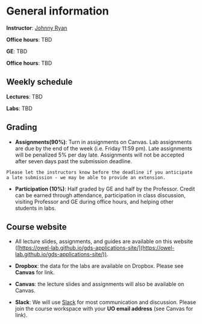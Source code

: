 # General information

**Instructor**: [Johnny Ryan](https://www.johnny-ryan.com/)

**Office hours**: TBD

**GE**: TBD

**Office hours**: TBD

## Weekly schedule

**Lectures**: TBD

**Labs**: TBD

## Grading
* **Assignments(90%)**: Turn in assignments on Canvas. Lab assignments are due by the end of the week (i.e. Friday 11:59 pm). Late assignments will be penalized 5% per day late. Assignments will not be accepted after seven days past the submission deadline. 

```{note}
Please let the instructors know before the deadline if you anticipate a late submission - we may be able to provide an extension.
```

* **Participation (10%)**: Half graded by GE and half by the Professor. Credit can be earned through attendance, participation in class discussion, visiting Professor and GE during office hours, and helping other students in labs. 

## Course website

* All lecture slides, assignments, and guides are available on this website ([https://owel-lab.github.io/gds-applications-site/](https://owel-lab.github.io/gds-applications-site/)).


* **Dropbox**: the data for the labs are available on Dropbox. Please see **Canvas** for link.


* **Canvas**: the lecture slides and assignments will also be available on Canvas.


* **Slack**: We will use [Slack](../course-info/slack.md) for most communication and discussion. Please join the course workspace with your **UO email address** (see Canvas for link). 

